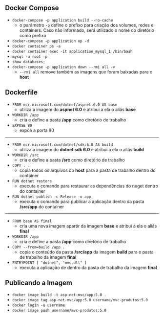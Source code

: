 ## Docker Compose

* ```docker-compose -p application build --no-cache```
  * o parâmetro ```-p``` define o prefixo para criação dos volumes, redes e containers. Caso não informado, será utilizado o nome do diretório como prefixo
* ```docker-compose -p application up -d```
* ```docker container ps -a```
* ```docker container exec -it application_mysql_1 /bin/bash```
* ```mysql -u root -p```
* ```show databases;```
* ```docker-compose -p application down --rmi all -v```
  * ```--rmi all``` remove também as imagens que foram baixadas para o **host**

## Dockerfile

* ```FROM mcr.microsoft.com/dotnet/aspnet:6.0 AS base```
  * utiliza a imagem do **aspnet 6.0** e atribui a ela o aliás **base**
* ```WORKDIR /app```
  * cria e define a pasta **/app** como diretório de trabalho
* ```EXPOSE 80```
  * expõe a porta 80

<hr>

* ```FROM mcr.microsoft.com/dotnet/sdk:6.0 AS build```
  * utiliza a imagem do **dotnet sdk 6.0** e atribui a ela o aliás **build**
* ```WORKDIR /src```
  * cria e define a pasta **/src** como diretório de trabalho
* ```COPY . .```
  * copia todos os arquivos do **host** para a pasta de trabalho dentro do container
* ```RUN dotnet restore```
  * executa o comando para restaurar as dependências do nuget dentro do container
* ```RUN dotnet publish -c Release -o app```
  * executa o comando para publicar a aplicação dentro da pasta **/src/app** do container

<hr>

* ```FROM base AS final```
  * cria uma nova imagem apartir da imagem **base** e atribui a ela o aliás **final**
* ```WORKDIR /app```
  * cria e define a pasta **/app** como diretório de trabalho
* ```COPY --from=build /app .```
  * copia o conteúdo da pasta **/src/app** da imagem **build** para o pasta de trabalho da imagem **final**
* ```ENTRYPOINT [ "dotnet", "mvc.dll" ]```
  * executa a aplicação de dentro da pasta de trabalho da imagem **final**

## Publicando a Imagem

* ```docker image build -t asp-net-mvc/app:5.0 .```
* ```docker image tag asp-net-mvc/app:5.0 username/mvc-produtos:5.0```
* ```docker login -u username```
* ```docker image push username/mvc-produtos:5.0```